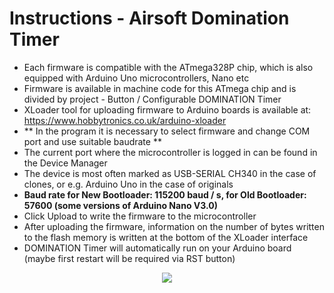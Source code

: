 # Instructions - Airsoft Domination Timer
* Each firmware is compatible with the ATmega328P chip, which is also equipped with Arduino Uno microcontrollers, Nano etc
* Firmware is available in machine code for this ATmega chip and is divided by project - Button / Configurable DOMINATION Timer
* XLoader tool for uploading firmware to Arduino boards is available at: https://www.hobbytronics.co.uk/arduino-xloader
* ** In the program it is necessary to select firmware and change COM port and use suitable baudrate **
* The current port where the microcontroller is logged in can be found in the Device Manager
* The device is most often marked as USB-SERIAL CH340 in the case of clones, or e.g. Arduino Uno in the case of originals
* **Baud rate for New Bootloader: 115200 baud / s, for Old Bootloader: 57600 (some versions of Arduino Nano V3.0)**
* Click Upload to write the firmware to the microcontroller
* After uploading the firmware, information on the number of bytes written to the flash memory is written at the bottom of the XLoader interface
* DOMINATION Timer will automatically run on your Arduino board (maybe first restart will be required via RST button)

<p align="center">
  <img src="https://i.imgur.com/N1CHBoL.png" />
</p>

